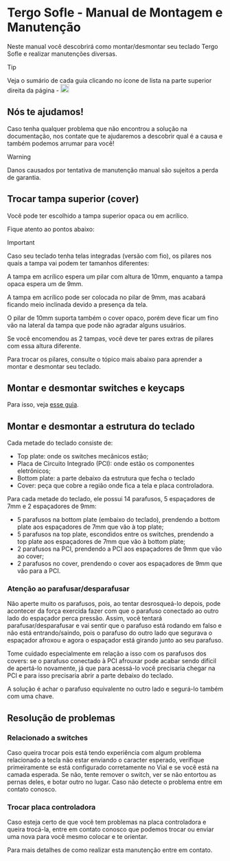# Tergo Sofle - Manual de Montagem e Manutenção

Neste manual você descobrirá como montar/desmontar seu teclado Tergo Sofle e realizar manutenções diversas.

> [!TIP]
>
> Veja o sumário de cada guia clicando no ícone de lista na parte superior direita da página - <img src="../imagens/icone-sumario.png" alt="Exemplo" width="20">

## Nós te ajudamos!

Caso tenha qualquer problema que não encontrou a solução na documentação, nos contate que te ajudaremos a descobrir qual é a causa e também podemos arrumar para você!

> [!WARNING]
>
> Danos causados por tentativa de manutenção manual são sujeitos a perda de garantia.

## Trocar tampa superior (cover)

Você pode ter escolhido a tampa superior opaca ou em acrílico.

Fique atento ao pontos abaixo:

> [!IMPORTANT]
>
> Caso seu teclado tenha telas integradas (versão com fio), os pilares nos quais a tampa vai podem ter tamanhos diferentes:
>
> A tampa em acrílico espera um pilar com altura de 10mm, enquanto a tampa opaca espera um de 9mm.
>
> A tampa em acrílico pode ser colocada no pilar de 9mm, mas acabará ficando meio inclinada devido a presença da tela.
>
> O pilar de 10mm suporta também o cover opaco, porém deve ficar um fino vão na lateral da tampa que pode não agradar alguns usuários.
>
> Se você encomendou as 2 tampas, você deve ter pares extras de pilares com essa altura diferente.
>
> Para trocar os pilares, consulte o tópico mais abaixo para aprender a montar e desmontar seu teclado.

## Montar e desmontar switches e keycaps

Para isso, veja [esse guia](./manutencao/COLOCAR_E_REMOVER_SWITCHES.md).

## Montar e desmontar a estrutura do teclado

Cada metade do teclado consiste de:
- Top plate: onde os switches mecânicos estão;
- Placa de Circuito Integrado (PCI): onde estão os componentes eletrônicos;
- Bottom plate: a parte debaixo da estrutura que fecha o teclado
- Cover: peça que cobre a região onde fica a tela e placa controladora.

Para cada metade do teclado, ele possui 14 parafusos, 5 espaçadores de 7mm e 2 espaçadores de 9mm:

- 5 parafusos na bottom plate (embaixo do teclado), prendendo a bottom plate aos espaçadores de 7mm que vão à top plate;
- 5 parafusos na top plate, escondidos entre os switches, prendendo a top plate aos espaçadores de 7mm que vão à bottom plate;
- 2 parafusos na PCI, prendendo a PCI aos espaçadores de 9mm que vão ao cover;
- 2 parafusos no cover, prendendo o cover aos espaçadores de 9mm que vão para a PCI.

### Atenção ao parafusar/desparafusar

Não aperte muito os parafusos, pois, ao tentar desrosqueá-lo depois, pode acontecer da força exercida fazer com que o parafuso conectado ao outro lado do espaçador perca pressão. Assim, você tentará parafusar/desparafusar e vai sentir que o parafuso está rodando em falso e não está entrando/saindo, pois o parafuso do outro lado que segurava o espaçador afroxou e agora o espaçador está girando junto ao seu parafuso.

Tome cuidado especialmente em relação a isso com os parafusos dos covers: se o parafuso conectado à PCI afrouxar pode acabar sendo difícil de apertá-lo novamente, já que para acessá-lo você precisaria chegar na PCI e para isso precisaria abrir a parte debaixo do teclado.

A solução é achar o parafuso equivalente no outro lado e segurá-lo também com uma chave.

## Resolução de problemas

### Relacionado a switches

Caso queira trocar pois está tendo experiência com algum problema relacionado a tecla não estar enviando o caracter esperado, verifique primeiramente se está configurado corretamente no Vial e se você está na camada esperada. Se não, tente remover o switch, ver se não entortou as pernas deles, e botar outro no lugar. Caso não detecte o problema entre em contato conosco.

### Trocar placa controladora

Caso esteja certo de que você tem problemas na placa controladora e queira trocá-la, entre em contato conosco que podemos trocar ou enviar uma nova para você mesmo colocar e te orientar.

Para mais detalhes de como realizar esta manutenção entre em contato.
